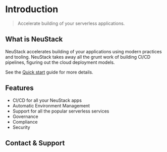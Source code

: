 # Introduction

> Accelerate building of your serverless applications.

## What is NeuStack

NeuStack accelerates building of your applications using modern practices and tooling. NeuStack takes away all the grunt work of building CI/CD pipelines, figuring out the cloud deployment models. 

See the [Quick start](quickstart.md) guide for more details.

## Features
- CI/CD for all your NeuStack apps
- Automatic Environment Management 
- Support for all the popular serverless services
- Governance
- Compliance
- Security

## Contact & Support
